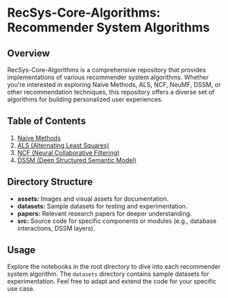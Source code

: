 # RecSys-Core-Algorithms: Recommender System Algorithms

## Overview

RecSys-Core-Algorithms is a comprehensive repository that provides implementations of various recommender system algorithms. Whether you're interested in exploring Naive Methods, ALS, NCF, NeuMF, DSSM, or other recommendation techniques, this repository offers a diverse set of algorithms for building personalized user experiences.

## Table of Contents

1. [Naive Methods](1.%20Naive%20Methods.ipynb)
2. [ALS (Alternating Least Squares)](2.%20ALS.ipynb)
3. [NCF (Neural Collaborative Filtering)](3.%20NCF%20and%20NeuMF.ipynb)
4. [DSSM (Deep Structured Semantic Model)](4.%20DSSM.ipynb)

## Directory Structure

- **assets:** Images and visual assets for documentation.
- **datasets:** Sample datasets for testing and experimentation.
- **papers:** Relevant research papers for deeper understanding.
- **src:** Source code for specific components or modules (e.g., database interactions, DSSM layers).

## Usage

Explore the notebooks in the root directory to dive into each recommender system algorithm. The `datasets` directory contains sample datasets for experimentation. Feel free to adapt and extend the code for your specific use case.

